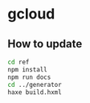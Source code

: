 # gcloud

## How to update

```bash
cd ref
npm install
npm run docs
cd ../generator
haxe build.hxml
```